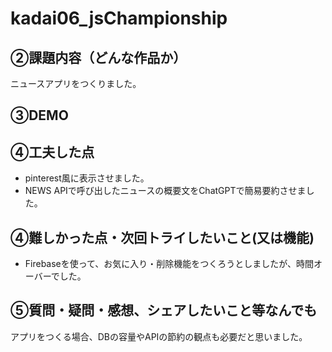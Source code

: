 # kadai06_jsChampionship

## ②課題内容（どんな作品か）

ニュースアプリをつくりました。

## ③DEMO



## ④工夫した点

- pinterest風に表示させました。
- NEWS APIで呼び出したニュースの概要文をChatGPTで簡易要約させました。

## ④難しかった点・次回トライしたいこと(又は機能)

- Firebaseを使って、お気に入り・削除機能をつくろうとしましたが、時間オーバーでした。

## ⑤質問・疑問・感想、シェアしたいこと等なんでも

アプリをつくる場合、DBの容量やAPIの節約の観点も必要だと思いました。
